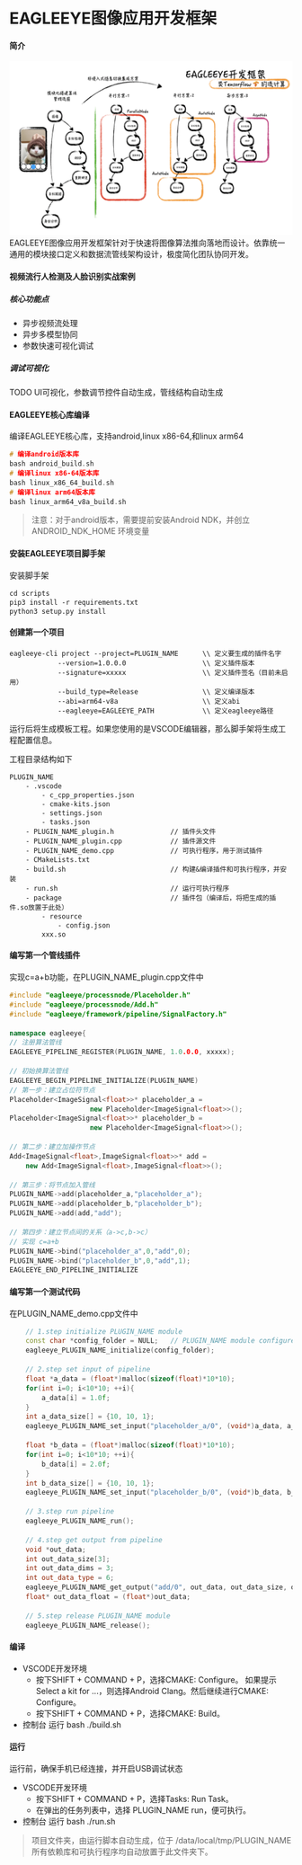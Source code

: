 # EAGLEEYE图像应用开发框架

#### 简介
![](./doc/resource/readme.png)
EAGLEEYE图像应用开发框架针对于快速将图像算法推向落地而设计。依靠统一通用的模块接口定义和数据流管线架构设计，极度简化团队协同开发。

#### 视频流行人检测及人脸识别实战案例
##### 核心功能点
* 异步视频流处理
* 异步多模型协同
* 参数快速可视化调试
##### 调试可视化
TODO UI可视化，参数调节控件自动生成，管线结构自动生成

#### EAGLEEYE核心库编译
编译EAGLEEYE核心库，支持android,linux x86-64,和linux arm64
```c++
# 编译android版本库
bash android_build.sh
# 编译linux x86-64版本库
bash linux_x86_64_build.sh
# 编译linux arm64版本库
bash linux_arm64_v8a_build.sh
```

> 注意：对于android版本，需要提前安装Android NDK，并创立 ANDROID_NDK_HOME 环境变量

#### 安装EAGLEEYE项目脚手架
安装脚手架
```shell
cd scripts
pip3 install -r requirements.txt
python3 setup.py install
```

#### 创建第一个项目
```shell
eagleeye-cli project --project=PLUGIN_NAME      \\ 定义要生成的插件名字
            --version=1.0.0.0                   \\ 定义插件版本
            --signature=xxxxx                   \\ 定义插件签名（目前未启用）
            --build_type=Release                \\ 定义编译版本
            --abi=arm64-v8a                     \\ 定义abi
            --eagleeye=EAGLEEYE_PATH            \\ 定义eagleeye路径
```
运行后将生成模板工程。如果您使用的是VSCODE编辑器，那么脚手架将生成工程配置信息。

工程目录结构如下
```
PLUGIN_NAME
    - .vscode
        - c_cpp_properties.json
        - cmake-kits.json
        - settings.json
        - tasks.json
    - PLUGIN_NAME_plugin.h              // 插件头文件
    - PLUGIN_NAME_plugin.cpp            // 插件源文件
    - PLUGIN_NAME_demo.cpp              // 可执行程序，用于测试插件
    - CMakeLists.txt
    - build.sh                          // 构建&编译插件和可执行程序，并安装
    - run.sh                            // 运行可执行程序
    - package                           // 插件包（编译后，将把生成的插件.so放置于此处）
        - resource
            - config.json
        xxx.so
```

#### 编写第一个管线插件
实现c=a+b功能，在PLUGIN_NAME_plugin.cpp文件中

```c++
#include "eagleeye/processnode/Placeholder.h"
#include "eagleeye/processnode/Add.h"
#include "eagleeye/framework/pipeline/SignalFactory.h"

namespace eagleeye{
// 注册算法管线
EAGLEEYE_PIPELINE_REGISTER(PLUGIN_NAME, 1.0.0.0, xxxxx);

// 初始换算法管线
EAGLEEYE_BEGIN_PIPELINE_INITIALIZE(PLUGIN_NAME)
// 第一步：建立占位符节点
Placeholder<ImageSignal<float>>* placeholder_a = 
                    new Placeholder<ImageSignal<float>>();
Placeholder<ImageSignal<float>>* placeholder_b = 
                    new Placeholder<ImageSignal<float>>();

// 第二步：建立加操作节点
Add<ImageSignal<float>,ImageSignal<float>>* add = 
    new Add<ImageSignal<float>,ImageSignal<float>>();

// 第三步：将节点加入管线
PLUGIN_NAME->add(placeholder_a,"placeholder_a");
PLUGIN_NAME->add(placeholder_b,"placeholder_b");
PLUGIN_NAME->add(add,"add");

// 第四步：建立节点间的关系（a->c,b->c）
// 实现 c=a+b
PLUGIN_NAME->bind("placeholder_a",0,"add",0);
PLUGIN_NAME->bind("placeholder_b",0,"add",1);
EAGLEEYE_END_PIPELINE_INITIALIZE
```

#### 编写第一个测试代码
在PLUGIN_NAME_demo.cpp文件中
```c++
    // 1.step initialize PLUGIN_NAME module
    const char *config_folder = NULL;   // PLUGIN_NAME module configure folder
    eagleeye_PLUGIN_NAME_initialize(config_folder);

    // 2.step set input of pipeline
    float *a_data = (float*)malloc(sizeof(float)*10*10);
    for(int i=0; i<10*10; ++i){
        a_data[i] = 1.0f;
    }
    int a_data_size[] = {10, 10, 1};
    eagleeye_PLUGIN_NAME_set_input("placeholder_a/0", (void*)a_data, a_data_size, 3, 0, 6);

    float *b_data = (float*)malloc(sizeof(float)*10*10);
    for(int i=0; i<10*10; ++i){
        b_data[i] = 2.0f;
    }
    int b_data_size[] = {10, 10, 1};
    eagleeye_PLUGIN_NAME_set_input("placeholder_b/0", (void*)b_data, b_data_size, 3, 0, 6);

    // 3.step run pipeline
    eagleeye_PLUGIN_NAME_run();

    // 4.step get output from pipeline
    void *out_data;
    int out_data_size[3];
    int out_data_dims = 3;
    int out_data_type = 6;
    eagleeye_PLUGIN_NAME_get_output("add/0", out_data, out_data_size, out_data_dims,out_data_type);
    float* out_data_float = (float*)out_data;

    // 5.step release PLUGIN_NAME module
    eagleeye_PLUGIN_NAME_release();
```

#### 编译
* VSCODE开发环境
    * 按下SHIFT + COMMAND + P，选择CMAKE: Configure。
        如果提示Select a kit for ...，则选择Android Clang。然后继续进行CMAKE: Configure。
    * 按下SHIFT + COMMAND + P，选择CMAKE: Build。
* 控制台
    运行 bash ./build.sh

#### 运行
运行前，确保手机已经连接，并开启USB调试状态
* VSCODE开发环境
    * 按下SHIFT + COMMAND + P，选择Tasks: Run Task。
    * 在弹出的任务列表中，选择 PLUGIN_NAME run，便可执行。
* 控制台
    运行 bash ./run.sh

> 项目文件夹，由运行脚本自动生成，位于
> /data/local/tmp/PLUGIN_NAME
> 所有依赖库和可执行程序均自动放置于此文件夹下。